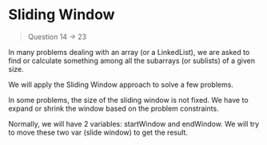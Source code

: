 # Sliding Window

> Question 14 -> 23

In many problems dealing with an array (or a LinkedList), we are asked to find or calculate something among all the subarrays (or sublists) of a given size.

We will apply the Sliding Window approach to solve a few problems.

In some problems, the size of the sliding window is not fixed. We have to expand or shrink the window based on the problem constraints.

Normally, we will have 2 variables: startWindow and endWindow. We will try to move these two var (slide window) to get the result.
